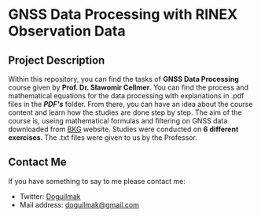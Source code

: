 
# GNSS Data Processing with RINEX Observation Data

## Project Description

Within this repository, you can find the tasks of **GNSS Data Processing** course given by **Prof. Dr. Sławomir Cellmer**. You can find the process and mathematical equations for the data processing with explanations in .pdf files in the ***PDF's*** folder. From there, you can have an idea about the course content and learn how the studies are done step by step. The aim of the course is, useing mathematical formulas and filtering on GNSS data downloaded from [BKG](https://igs.bkg.bund.de/) website. Studies were conducted on **6 different exercises**. The .txt files were given to us by the Professor.

## Contact Me

If you have something to say to me please contact me: 

 - Twitter: [Doguilmak](https://twitter.com/Doguilmak)  
 - Mail address: doguilmak@gmail.com
